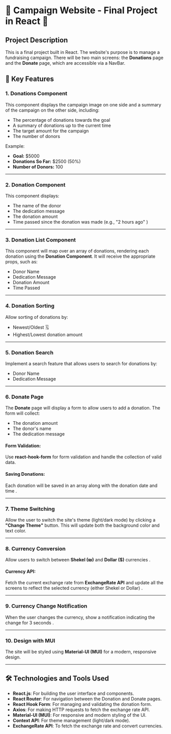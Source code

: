 
# 🎉 Campaign Website - Final Project in React 🎉

## Project Description
This is a final project built in React. The website's purpose is to manage a fundraising campaign. There will be two main screens: the **Donations** page and the **Donate** page, which are accessible via a NavBar.

## 🚀 Key Features

### 1. Donations Component
This component displays the campaign image on one side and a summary of the campaign on the other side, including:

- The percentage of donations towards the goal 
- A summary of donations up to the current time 
- The target amount for the campaign 
- The number of donors 

Example:

- **Goal:** $5000
- **Donations So Far:** $2500 (50%) 
- **Number of Donors:** 100 

---

### 2. Donation Component
This component displays:

- The name of the donor 
- The dedication message 
- The donation amount 
- Time passed since the donation was made (e.g., "2 hours ago" )

---

### 3. Donation List Component
This component will map over an array of donations, rendering each donation using the **Donation Component**. It will receive the appropriate props, such as:

- Donor Name 
- Dedication Message 
- Donation Amount 
- Time Passed 

---

### 4. Donation Sorting
Allow sorting of donations by:

- Newest/Oldest 🗓
- Highest/Lowest donation amount 

---

### 5. Donation Search
Implement a search feature that allows users to search for donations by:

- Donor Name 
- Dedication Message 

---

### 6. Donate Page
The **Donate** page will display a form to allow users to add a donation. The form will collect:

- The donation amount 
- The donor's name 
- The dedication message 

#### Form Validation:
Use **react-hook-form** for form validation and handle the collection of valid data. 

#### Saving Donations:
Each donation will be saved in an array along with the donation date and time .

---

### 7. Theme Switching
Allow the user to switch the site's theme (light/dark mode)  by clicking a **"Change Theme"** button. This will update both the background color and text color.

---

### 8. Currency Conversion
Allow users to switch between **Shekel (₪)** and **Dollar ($)** currencies .

#### Currency API:
Fetch the current exchange rate from **ExchangeRate API** and update all the screens to reflect the selected currency (either Shekel or Dollar) .

---

### 9. Currency Change Notification
When the user changes the currency, show a notification indicating the change for 3 seconds .

---

### 10. Design with MUI
The site will be styled using **Material-UI (MUI)** for a modern, responsive design.

---

## 🛠️ Technologies and Tools Used

- **React.js**: For building the user interface and components.
- **React Router**: For navigation between the Donation and Donate pages.
- **React Hook Form**: For managing and validating the donation form.
- **Axios**: For making HTTP requests to fetch the exchange rate API.
- **Material-UI (MUI)**: For responsive and modern styling of the UI.
- **Context API**: For theme management (light/dark mode).
- **ExchangeRate API**: To fetch the exchange rate and convert currencies.

